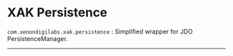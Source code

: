 # XAK Persistence 

`com.xenondigilabs.xak.persistence` : Simplified wrapper for JDO PersistenceManager.

-----------------------------------------------------------------------------------------




